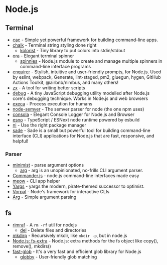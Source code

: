 # Node.js

## Terminal

- [cac](https://github.com/cacjs/cac) - Simple yet powerful framework for building command-line apps.
- [chalk](https://github.com/chalk/chalk) - Terminal string styling done right
  - [kolorist](https://github.com/marvinhagemeister/kolorist) - Tiny library to put colors into stdin/stdout
- [ora](https://github.com/sindresorhus/ora) - Elegant terminal spinner
  - [spinnies](https://github.com/jcarpanelli/spinnies) - Node.js module to create and manage multiple spinners in command-line interface programs
- [enquirer](https://github.com/enquirer/enquirer) - Stylish, intuitive and user-friendly prompts, for Node.js. Used by eslint, webpack, Generate, lint-staged, pm2, gluegun, hygen, GitHub Actions Toolkit, @airbnb/nimbus, and many others!
- [zx](https://github.com/google/zx) - A tool for writing better scripts
- [debug](https://github.com/visionmedia/debug) - A tiny JavaScript debugging utility modelled after Node.js core's debugging technique. Works in Node.js and web browsers
- [execa](https://github.com/sindresorhus/execa) - Process execution for humans
- [node-semver](https://github.com/npm/node-semver) - The semver parser for node (the one npm uses)
- [consola](https://github.com/unjs/consola) - Elegant Console Logger for Node.js and Browser
- [esno](https://github.com/antfu/esno) - TypeScript / ESNext node runtime powered by esbuild
- [ni](https://github.com/antfu/ni) - Use the right package manager
- [sade](https://github.com/lukeed/sade) - Sade is a small but powerful tool for building command-line interface (CLI) applications for Node.js that are fast, responsive, and helpful!

### Parser

- [minimist](https://github.com/substack/minimist) - parse argument options
  - [arg](https://github.com/vercel/arg) - arg is an unopinionated, no-frills CLI argument parser.
- [Commander.js](https://github.com/tj/commander.js) - node.js command-line interfaces made easy
- [meow](https://github.com/sindresorhus/meow) - CLI app helper
- [Yargs](https://github.com/yargs/yargs) - yargs the modern, pirate-themed successor to optimist.
- [Vorpal](https://github.com/dthree/vorpal) - Node's framework for interactive CLIs
- [Arg](https://github.com/vercel/arg) - Simple argument parsing

## fs

- [rimraf](https://github.com/isaacs/rimraf) - A `rm -rf` util for nodejs
  - [del](https://github.com/sindresorhus/del) - Delete files and directories
- [mkdirp](https://github.com/substack/node-mkdirp) - Recursively mkdir, like `mkdir -p`, but in node.js
- [Node.js: fs-extra](https://github.com/jprichardson/node-fs-extra) - Node.js: extra methods for the fs object like copy(), remove(), mkdirs()
- [fast-glob](https://github.com/mrmlnc/fast-glob) - It's a very fast and efficient glob library for Node.js
  - [globby](https://github.com/sindresorhus/globby) - User-friendly glob matching